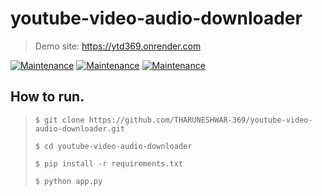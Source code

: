 # youtube-video-audio-downloader

> Demo site: https://ytd369.onrender.com

[![Maintenance](https://img.shields.io/badge/python-3.9-blue.svg)](https://www.python.org/downloads/release/python-390/) 
[![Maintenance](https://img.shields.io/badge/framework-flask-red.svg)](https://flask.palletsprojects.com/en/2.0.x/) 
[![Maintenance](https://img.shields.io/badge/Frontend-HTML/CSS/JS-green.svg)](https://img.shields.io/badge/Frontend-HTML/CSS/JS-green.svg)

## How to run.
> ```$ git clone https://github.com/THARUNESHWAR-369/youtube-video-audio-downloader.git```
> 
> ```$ cd youtube-video-audio-downloader```
> 
> ```$ pip install -r requirements.txt```
> 
> ```$ python app.py```

